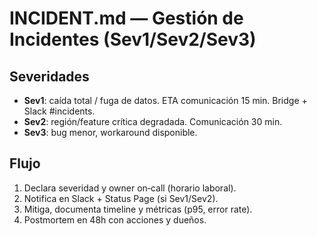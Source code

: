 
# INCIDENT.md — Gestión de Incidentes (Sev1/Sev2/Sev3)

## Severidades
- **Sev1**: caída total / fuga de datos. ETA comunicación 15 min. Bridge + Slack #incidents.
- **Sev2**: región/feature crítica degradada. Comunicación 30 min.
- **Sev3**: bug menor, workaround disponible.

## Flujo
1. Declara severidad y owner on‑call (horario laboral).
2. Notifica en Slack + Status Page (si Sev1/Sev2).
3. Mitiga, documenta timeline y métricas (p95, error rate).
4. Postmortem en 48h con acciones y dueños.
